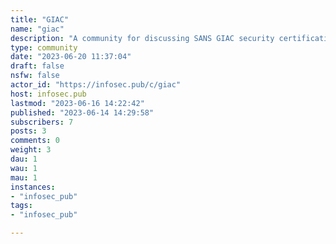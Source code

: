 ```yaml
---
title: "GIAC" 
name: "giac"
description: "A community for discussing SANS GIAC security certifications and their associated courses. Please keep posts related to the community topic and respectful towards others. No sharing or distributing course or certification exam content in accordance with SANS / GIAC policy. Requests for extra practice exams are more than welcome."
type: community
date: "2023-06-20 11:37:04"
draft: false
nsfw: false
actor_id: "https://infosec.pub/c/giac"
host: infosec.pub
lastmod: "2023-06-16 14:22:42"
published: "2023-06-14 14:29:58"
subscribers: 7
posts: 3
comments: 0
weight: 3
dau: 1
wau: 1
mau: 1
instances:
- "infosec_pub"
tags: 
- "infosec_pub"

---
```

